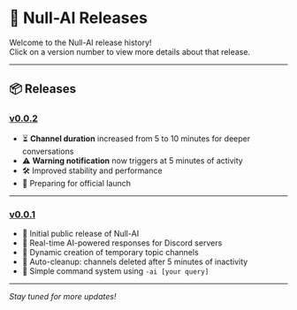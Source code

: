 # 🚀 Null-AI Releases

Welcome to the Null-AI release history!  
Click on a version number to view more details about that release.

---

## 📦 Releases

### [v0.0.2](https://github.com/RDXFGXY1/NullStudio/releases/tag/v0.0.2)
- ⏳ **Channel duration** increased from 5 to 10 minutes for deeper conversations
- ⚠️ **Warning notification** now triggers at 5 minutes of activity
- 🛠️ Improved stability and performance
- 🚀 Preparing for official launch

---

### [v0.0.1](https://github.com/RDXFGXY1/NullStudio/releases/tag/v0.0.1)
- 🎉 Initial public release of Null-AI
- 🤖 Real-time AI-powered responses for Discord servers
- 💬 Dynamic creation of temporary topic channels
- 🧹 Auto-cleanup: channels deleted after 5 minutes of inactivity
- 📝 Simple command system using `-ai [your query]`

---

*Stay tuned for more updates!*